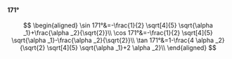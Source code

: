 #### 171°

$$
\begin{aligned}
\sin 171°&=-\frac{1}{2} \sqrt[4]{5} \sqrt{\alpha _1}+\frac{\alpha _2}{\sqrt{2}}\\
\cos 171°&=-\frac{1}{2} \sqrt[4]{5} \sqrt{\alpha _1}-\frac{\alpha _2}{\sqrt{2}}\\
\tan 171°&=1-\frac{4 \alpha _2}{\sqrt{2} \sqrt[4]{5} \sqrt{\alpha _1}+2 \alpha _2}\\
\end{aligned}
$$

